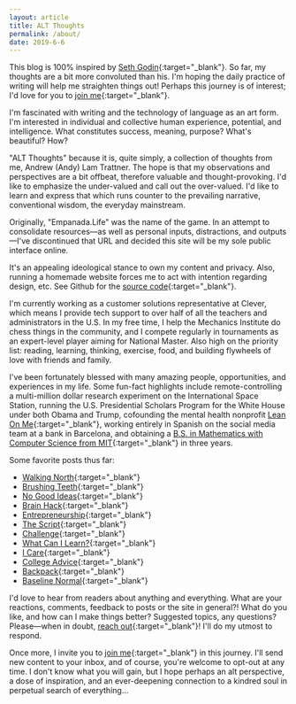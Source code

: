```yaml
---
layout: article
title: ALT Thoughts
permalink: /about/
date: 2019-6-6
---
```


This blog is 100% inspired by [Seth Godin](https://seths.blog/2015/02/say-something/){:target="_blank"}. So far, my thoughts are a bit more convoluted than his. I'm hoping the daily practice of writing will help me straighten things out! Perhaps this journey is of interest; I'd love for you to [join me](https://forms.gle/TngB7wUG2V2YVB6D9){:target="_blank"}.

I'm fascinated with writing and the technology of language as an art form. I'm interested in individual and collective human experience, potential, and intelligence. What constitutes success, meaning, purpose? What's beautiful? How?

"ALT Thoughts" because it is, quite simply, a collection of thoughts from me, Andrew (Andy) Lam Trattner. The hope is that my observations and perspectives are a bit offbeat, therefore valuable and thought-provoking. I'd like to emphasize the under-valued and call out the over-valued. I'd like to learn and express that which runs counter to the prevailing narrative, conventional wisdom, the everyday mainstream.

Originally, "Empanada.Life" was the name of the game. In an attempt to consolidate resources&mdash;as well as personal inputs, distractions, and outputs&mdash;I've discontinued that URL and decided this site will be my sole public interface online.

It's an appealing ideological stance to own my content and privacy. Also, running a homemade website forces me to act with intention regarding design, etc. See Github for the [source code](https://github.com/trattner/trattner.github.io/){:target="_blank"}.

I'm currently working as a customer solutions representative at Clever, which means I provide tech support to over half of all the teachers and administrators in the U.S. In my free time, I help the Mechanics Institute do chess things in the community, and I compete regularly in tournaments as an expert-level player aiming for National Master. Also high on the priority list: reading, learning, thinking, exercise, food, and building flywheels of love with friends and family.

I've been fortunately blessed with many amazing people, opportunities, and experiences in my life. Some fun-fact highlights include remote-controlling a multi-million dollar research experiment on the International Space Station, running the U.S. Presidential Scholars Program for the White House under both Obama and Trump, cofounding the mental health nonprofit [Lean On Me](https://lean0n.me/){:target="_blank"}, working entirely in Spanish on the social media team at a bank in Barcelona, and obtaining a [B.S. in Mathematics with Computer Science from MIT](/img/mit-diploma.png){:target="_blank"} in three years.

Some favorite posts thus far:
- [Walking North](
https://andytrattner.com/walking-north.html){:target="_blank"}
- [Brushing Teeth](https://andytrattner.com/brushing-teeth.html){:target="_blank"}
- [No Good Ideas](https://andytrattner.com/no-good-ideas.html){:target="_blank"}
- [Brain Hack](https://andytrattner.com/brain-hack.html){:target="_blank"}
- [Entrepreneurship](https://andytrattner.com/entrepreneurship.html){:target="_blank"}
- [The Script](https://andytrattner.com/the-script.html){:target="_blank"}
- [Challenge](https://andytrattner.com/challenge.html){:target="_blank"}
- [What Can I Learn?](https://andytrattner.com/what-can-i-learn.html){:target="_blank"}
- [I Care](https://andytrattner.com/i-care.html){:target="_blank"}
- [College Advice](https://andytrattner.com/college-advice.html){:target="_blank"}
- [Backpack](https://andytrattner.com/backpack.html){:target="_blank"}
- [Baseline Normal](https://andytrattner.com/normal.html){:target="_blank"}

I'd love to hear from readers about anything and everything. What are your reactions, comments, feedback to posts or the site in general?! What do you like, and how can I make things better? Suggested topics, any questions? Please&mdash;when in doubt, [reach out](https://forms.gle/kwANcR9NaYDAHDD16){:target="_blank"}! I'll do my utmost to respond.

Once more, I invite you to [join me](https://forms.gle/TngB7wUG2V2YVB6D9){:target="_blank"} in this journey. I'll send new content to your inbox, and of course, you're welcome to opt-out at any time. I don't know what you will gain, but I hope perhaps an alt perspective, a dose of inspiration, and an ever-deepening connection to a kindred soul in perpetual search of everything...
